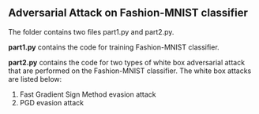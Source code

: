## Adversarial Attack on Fashion-MNIST classifier

The folder contains two files part1.py and part2.py.

**part1.py** contains the code for training Fashion-MNIST classifier. 

**part2.py** contains the code for two types of white box adversarial attack that are performed on the Fashion-MNIST classifier. The white box attacks are listed below:
1. Fast Gradient Sign Method evasion attack
2. PGD evasion attack

